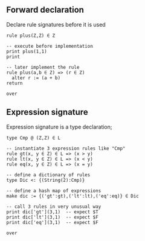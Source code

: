 ## Forward declaration

Declare rule signatures before it is used

```
rule plus(Z,Z) ∈ Z

-- execute before implementation
print plus(1,1)  
print

-- later implement the rule
rule plus(a,b ∈ Z) => (r ∈ Z)
  alter r := (a + b)
return

over
```

## Expression signature

Expression signature is a type declaration;

```
type Cmp @ (Z,Z) ∈ L

-- instantiate 3 expression rules like "Cmp"
rule gt(x, y ∈ Z) ∈ L => (x > y)
rule lt(x, y ∈ Z) ∈ L => (x < y)
rule eq(x, y ∈ Z) ∈ L => (x = y)

-- define a dictionary of rules
type Dic <: {(String(2):Cmp)}
 
-- define a hash map of expressions
make dic := {('gt':gt),('lt':lt),('eq':eq)} ∈ Dic

-- call 3 rules in very unusual way
print dic['gt'](3,1)  -- expect $T
print dic['lt'](3,1)  -- expect $F
print dic['eq'](3,1)  -- expect $F

over
```
